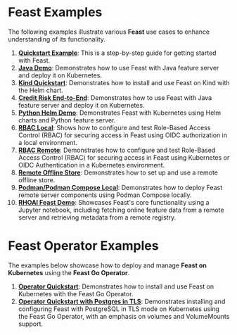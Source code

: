 # Feast Examples

The following examples illustrate various **Feast** use cases to enhance understanding of its functionality.

1. **[Quickstart Example](quickstart)**: This is a step-by-step guide for getting started with Feast.
1. **[Java Demo](java-demo)**: Demonstrates how to use Feast with Java feature server and deploy it on Kubernetes.
1. **[Kind Quickstart](kind-quickstart)**: Demonstrates how to install and use Feast on Kind with the Helm chart.
1. **[Credit Risk End-to-End](credit-risk-end-to-end)**: Demonstrates how to use Feast with Java feature server and deploy it on Kubernetes.
1. **[Python Helm Demo](python-helm-demo)**: Demonstrates Feast with Kubernetes using Helm charts and Python feature server.
1. **[RBAC Local](rbac-local)**: Shows how to configure and test Role-Based Access Control (RBAC) for securing access in Feast using OIDC authorization in a local environment.
1. **[RBAC Remote](rbac-remote)**: Demonstrates how to configure and test Role-Based Access Control (RBAC) for securing access in Feast using Kubernetes or OIDC Authentication in a Kubernetes environment.
1. **[Remote Offline Store](remote-offline-store)**: Demonstrates how to set up and use a remote offline store.
1. **[Podman/Podman Compose Local](podman_local)**: Demonstrates how to deploy Feast remote server components using Podman Compose locally.
1. **[RHOAI Feast Demo](rhoai-quickstart)**: Showcases Feast's core functionality using a Jupyter notebook, including fetching online feature data from a remote server and retrieving metadata from a remote registry.

# Feast Operator Examples

The examples below showcase how to deploy and manage **Feast on Kubernetes** using the **Feast Go Operator**.

1. **[Operator Quickstart](operator-quickstart)**: Demonstrates how to install and use Feast on Kubernetes with the Feast Go Operator.
1. **[Operator Quickstart with Postgres in TLS](operator-postgres-tls-demo)**: Demonstrates installing and configuring Feast with PostgreSQL in TLS mode on Kubernetes using the Feast Go Operator, with an emphasis on volumes and VolumeMounts support.  
